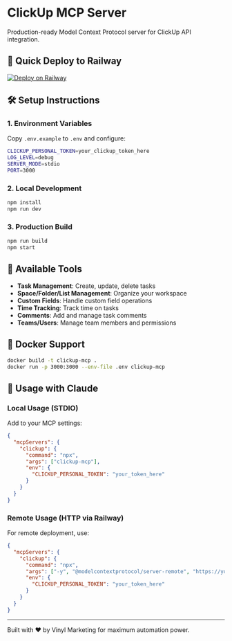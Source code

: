 # ClickUp MCP Server

Production-ready Model Context Protocol server for ClickUp API integration.

## 🚀 Quick Deploy to Railway

[![Deploy on Railway](https://railway.app/button.svg)](https://railway.app/template/clickup-mcp)

## 🛠️ Setup Instructions

### 1. Environment Variables

Copy `.env.example` to `.env` and configure:

```bash
CLICKUP_PERSONAL_TOKEN=your_clickup_token_here
LOG_LEVEL=debug
SERVER_MODE=stdio
PORT=3000
```

### 2. Local Development

```bash
npm install
npm run dev
```

### 3. Production Build

```bash
npm run build
npm start
```

## 🔧 Available Tools

- **Task Management**: Create, update, delete tasks
- **Space/Folder/List Management**: Organize your workspace
- **Custom Fields**: Handle custom field operations
- **Time Tracking**: Track time on tasks
- **Comments**: Add and manage task comments
- **Teams/Users**: Manage team members and permissions

## 🐳 Docker Support

```bash
docker build -t clickup-mcp .
docker run -p 3000:3000 --env-file .env clickup-mcp
```

## 🎯 Usage with Claude

### Local Usage (STDIO)
Add to your MCP settings:

```json
{
  "mcpServers": {
    "clickup": {
      "command": "npx",
      "args": ["clickup-mcp"],
      "env": {
        "CLICKUP_PERSONAL_TOKEN": "your_token_here"
      }
    }
  }
}
```

### Remote Usage (HTTP via Railway)
For remote deployment, use:

```json
{
  "mcpServers": {
    "clickup": {
      "command": "npx",
      "args": ["-y", "@modelcontextprotocol/server-remote", "https://your-app.railway.app/mcp"],
      "env": {
        "CLICKUP_PERSONAL_TOKEN": "your_token_here"
      }
    }
  }
}
```

---

Built with ❤️ by Vinyl Marketing for maximum automation power.

